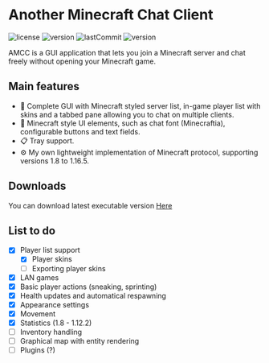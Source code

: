 ﻿# Another Minecraft Chat Client
![license](https://img.shields.io/github/license/Defective4/Minecraft-Chat-Client)
![version](https://img.shields.io/github/v/release/Defective4/Minecraft-Chat-Client)
![lastCommit](https://img.shields.io/github/last-commit/Defective4/Minecraft-Chat-Client)
![version](https://img.shields.io/badge/latest_version-1.16.5-success)

AMCC is a GUI application that lets you join a Minecraft server and chat freely without opening your Minecraft game.

## Main features
* :book: Complete GUI with Minecraft styled server list, in-game player list with skins and a tabbed pane allowing you to chat on multiple clients.
* :art: Minecraft style UI elements, such as chat font (Minecraftia), configurable buttons and text fields.
* :clipboard: Tray support.
* :gear: My own lightweight implementation of Minecraft protocol, supporting versions 1.8 to 1.16.5.

## Downloads
You can download latest executable version [Here](https://github.com/Defective4/Minecraft-Chat-Client/releases)

## List to do
- [x] Player list support
  - [x] Player skins
  - [ ] Exporting player skins
- [x] LAN games
- [x] Basic player actions (sneaking, sprinting)
- [x] Health updates and automatical respawning
- [x] Appearance settings
- [x] Movement
- [x] Statistics (1.8 - 1.12.2)
- [ ] Inventory handling
- [ ] Graphical map with entity rendering
- [ ] Plugins (?)